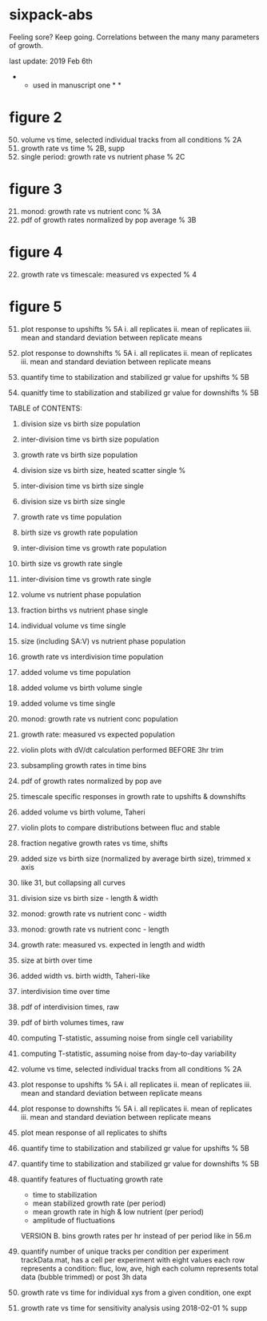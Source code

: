# sixpack-abs
Feeling sore? Keep going. Correlations between the many many parameters of growth.

last update: 2019 Feb 6th


* * used in manuscript one * *

# figure 2
50. volume vs time, selected individual tracks from all conditions			% 2A
7.  growth rate vs time 													% 2B, supp
23. single period: growth rate vs nutrient phase							% 2C

# figure 3
21. monod: growth rate vs nutrient conc										% 3A
26. pdf of growth rates normalized by pop average 							% 3B

# figure 4
22. growth rate vs timescale: measured vs expected						   	% 4		

# figure 5
51. plot response to upshifts												% 5A
		i. all replicates
	   ii. mean of replicates
	  iii. mean and standard deviation between replicate means

52. plot response to downshifts 											% 5A
		i. all replicates
	   ii. mean of replicates
	  iii. mean and standard deviation between replicate means

54. quantify time to stabilization and stabilized gr value for upshifts		% 5B
55. quanitfy time to stabilization and stabilized gr value for downshifts   % 5B





TABLE of CONTENTS:

1. division size vs birth size  					population
2. inter-division time vs birth size 				population
3. growth rate vs birth size						population

4. division size vs birth size, heated scatter		single				%

5. inter-division time vs birth size				single
6. division size vs birth size						single

7. growth rate vs time 								population
8. birth size vs growth rate						population
9. inter-division time vs growth rate				population
10. birth size vs growth rate						single
11. inter-division time vs growth rate  			single

12. volume vs nutrient phase						population
13. fraction births vs nutrient phase				single
14. individual volume vs time 						single
15. size (including SA:V) vs nutrient phase 		population
16. growth rate vs interdivision time 				population

17. added volume vs time 							population
18. added volume vs birth volume					single
19. added volume vs time 							single


21. monod: growth rate vs nutrient conc				population
22. growth rate: measured vs expected				population



24. violin plots with dV/dt calculation performed BEFORE 3hr trim
25. subsampling growth rates in time bins

26. pdf of growth rates normalized by pop ave

27. timescale specific responses in growth rate to upshifts & downshifts
28. added volume vs birth volume, Taheri	
29. violin plots to compare distributions between fluc and stable
30. fraction negative growth rates vs time, shifts 
31. added size vs birth size (normalized by average birth size), trimmed x axis
32. like 31, but collapsing all curves

33. division size vs birth size - length & width
34. monod: growth rate vs nutrient conc - width 
35. monod: growth rate vs nutrient conc - length
36. growth rate: measured vs. expected in length and width
37. size at birth over time
38. added width vs. birth width, Taheri-like
39. interdivision time over time

40. pdf of interdivision times, raw

41. pdf of birth volumes times, raw

42. computing T-statistic, assuming noise from single cell variability 
43. computing T-statistic, assuming noise from day-to-day variability

50. volume vs time, selected individual tracks from all conditions			% 2A
51. plot response to upshifts												% 5A
		i. all replicates
	   ii. mean of replicates
	  iii. mean and standard deviation between replicate means

52. plot response to downshifts 											% 5A
		i. all replicates
	   ii. mean of replicates
	  iii. mean and standard deviation between replicate means

53. plot mean response of all replicates to shifts								
54. quantify time to stabilization and stabilized gr value for upshifts			% 5B
55. quantify time to stabilization and stabilized gr value for downshifts 		% 5B

56. quantify features of fluctuating growth rate
	- time to stabilization
	- mean stabilized growth rate (per period)
	- mean growth rate in high & low nutrient (per period)
	- amplitude of fluctuations

	VERSION B. bins growth rates per hr instead of per period like in 56.m


57. quantify number of unique tracks per condition per experiment
	trackData.mat, has a cell per experiment with eight values
	each row represents a condition: fluc, low, ave, high
	each column represents total data (bubble trimmed) or post 3h data 



70. growth rate vs time for individual xys from a given condition, one expt
71. growth rate vs time for sensitivity analysis using 2018-02-01 				% supp

